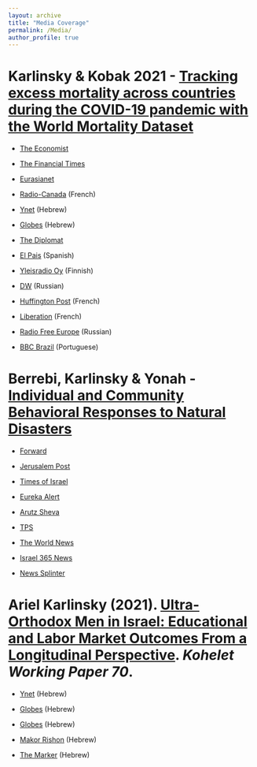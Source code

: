 ```yaml
---
layout: archive
title: "Media Coverage"
permalink: /Media/
author_profile: true
---
```



Karlinsky & Kobak 2021 - [Tracking excess mortality across countries during the COVID-19 pandemic with the World Mortality Dataset](https://doi.org/10.7554/eLife.69336)
======
* [The Economist](https://www.economist.com/graphic-detail/coronavirus-excess-deaths-tracker)

* [The Financial Times](https://www.ft.com/content/a2901ce8-5eb7-4633-b89c-cbdf5b386938)

* [Eurasianet](https://eurasianet.org/statistics-show-central-asia-underreporting-covid-deaths) 

* [Radio-Canada](https://ici.radio-canada.ca/nouvelle/1776841/annee-pandemie-cartes-graphiques-coronavirus-covid) (French)

* [Ynet](https://www.ynet.co.il/health/article/r1oqxZEeu) (Hebrew)

* [Globes](https://www.globes.co.il/news/article.aspx?did=1001358959) (Hebrew)

* [The Diplomat](https://thediplomat.com/2021/03/how-covid-19-changed-asia/)

* [El Pais](https://elpais.com/mexico/2021-02-21/mexico-es-uno-de-los-paises-con-mayor-mortalidad-por-covid-del-mundo.html) (Spanish)

* [Yleisradio Oy](https://yle.fi/uutiset/3-11829569) (Finnish)

* [DW](https://www.dw.com/ru/nemeckij-uchenyj-o-covid-19-v-belarusi/a-56413826) (Russian)

* [Huffington Post](https://www.huffingtonpost.fr/entry/un-an-apres-arrive-t-on-a-compter-correctement-les-malades-et-morts-du-covid_fr_604f93b5c5b64ac582970fa7) (French)

* [Liberation](https://www.liberation.fr/checknews/une-etude-de-la-surmortalite-montre-que-certains-pays-ont-largement-sous-declare-les-morts-du-covid-20210310_UBE4CSVLABGTFJDMGO3D4STC7Q/) (French)

* [Radio Free Europe](https://www.svoboda.org/a/31097374.html) (Russian)

* [BBC Brazil](https://www.youtube.com/watch?v=PhggwjCgC6g&t=1s) (Portuguese)


Berrebi, Karlinsky & Yonah - [Individual and Community Behavioral Responses to Natural Disasters](https://doi.org/10.1007/s11069-020-04365-2)
======
* [Forward](https://forward.com/fast-forward/465218/chaos-fosters-philanthropy-more-than-crime-israeli-researchers-say/)

* [Jerusalem Post](https://www.jpost.com/health-science/natural-disasters-lead-to-decreased-crime-increased-charity-study-659610)

* [Times of Israel](https://www.timesofisrael.com/israeli-study-crime-drops-in-areas-hit-by-natural-disasters/)

* [Eureka Alert](https://www.eurekalert.org/pub_releases/2021-02/thuo-teo021621.php)

* [Arutz Sheva](https://www.israelnationalnews.com/News/News.aspx/296914)

* [TPS](https://tps.co.il/articles/israeli-study-finds-natural-disasters-generate-increase-in-charity-decrease-in-crime/)

* [The World News](https://theworldnews.net/il-news/israeli-study-crime-drops-in-areas-hit-by-natural-disasters)

* [Israel 365 News](https://www.israel365news.com/187252/jerusalem-researchers-uncover-the-hidden-side-of-natural-disasters/)

* [News Splinter](https://newssplinter.com/israeleng/israeli-study-crime-rates-decrease-in-areas-affected-by-natural-disasters/)


Ariel Karlinsky (2021). [Ultra-Orthodox Men in Israel: Educational and Labor Market Outcomes From a Longitudinal Perspective](https://kohelet.org.il/wp-content/uploads/2021/03/KPF0119_EduEmpEarn_H_txt70.pdf). _Kohelet Working Paper 70_.
======
* [Ynet](https://www.ynet.co.il/news/article/bkhxezcgs) (Hebrew)

* [Globes](https://www.globes.co.il/news/article.aspx?did=1001424346) (Hebrew)

* [Globes](https://www.globes.co.il/news/article.aspx?did=1001364991) (Hebrew)

* [Makor Rishon](https://www.makorrishon.co.il/opinion/525051/) (Hebrew)

* [The Marker](https://www.themarker.com/career/2022-04-06/ty-article/.premium/00000180-5bc5-de8c-a1aa-dbed8b610000) (Hebrew)




